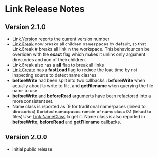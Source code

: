 # Link Release Notes

 ## Version 2.1.0
  - [Link.Version](Link.Version.md) reports the current version number
  - [Link.Break](Link.Break.md) now breaks all children namespaces by default, so that Link.Break # breaks all link in the workspace. This behaviour can be overriden with the **exact** flag which makes it unlink only argument directories and non of their children.
  - [Link.Break](Link.Break.md) also has a **all** flag to break all links
  - [Link.Create](Link.Create.md) has a **fastLoad** flag to reduce the load time by not inspecting source to detect name clashes
  - **beforeWrite** had been split into two callbacks : **beforeWrite** when actually about to write to file, and **getFilename** when querying the file name to use.
  - **beforeWrite** and **beforeRead** arguments have been refactored into a more consistent set.
  - Name class is reported as ¯9 for traditional namespaces (linked to directories)
    Scripted namespaces remain of name class 9.1 (linked to files)
    Use [Link.NameClass](Link.NameClass.md) to get it. Name class is also reported in **beforeWrite**, **beforeRead** and **getFilename** callbacks.

 ## Version 2.0.0
  - initial public release